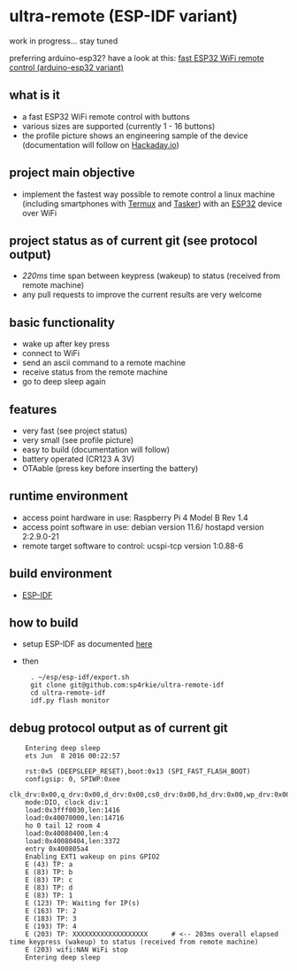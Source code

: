 ultra-remote (ESP-IDF variant)
==============================

work in progress... stay tuned

preferring arduino-esp32? have a look at this: [fast ESP32 WiFi remote control (arduino-esp32 variant)](https://github.com/sp4rkie/ultra-remote-ino)

what is it
----------

- a fast ESP32 WiFi remote control with buttons
- various sizes are supported (currently 1 - 16 buttons)
- the profile picture shows an engineering sample of the device (documentation will follow on [Hackaday.io](https://hackaday.io/))

project main objective
----------------------

- implement the fastest way possible to remote control a linux machine (including smartphones with [Termux](https://termux.dev/en/) and [Tasker](https://tasker.joaoapps.com/)) with an [ESP32](https://en.wikipedia.org/wiki/ESP32) device over WiFi 

project status as of current git (see protocol output)
------------------------------------------------------

- *220ms* time span between keypress (wakeup) to status (received from remote machine)
- any pull requests to improve the current results are very welcome

basic functionality
-------------------

- wake up after key press
- connect to WiFi
- send an ascii command to a remote machine
- receive status from the remote machine
- go to deep sleep again

features
--------

- very fast (see project status)
- very small (see profile picture)
- easy to build (documentation will follow)
- battery operated (CR123 A 3V)
- OTAable (press key before inserting the battery)

runtime environment
-------------------

- access point hardware in use: Raspberry Pi 4 Model B Rev 1.4
- access point software in use: debian version 11.6/ hostapd version 2:2.9.0-21
- remote target software to control: ucspi-tcp version 1:0.88-6

build environment
-----------------

- [ESP-IDF](https://docs.espressif.com/projects/esp-idf/en/latest/esp32/index.html#)

how to build
------------

- setup ESP-IDF as documented [here](https://docs.espressif.com/projects/esp-idf/en/latest/esp32/get-started/index.html#installation)
- then

        . ~/esp/esp-idf/export.sh
        git clone git@github.com:sp4rkie/ultra-remote-idf
        cd ultra-remote-idf
        idf.py flash monitor

debug protocol output as of current git
---------------------------------------

        Entering deep sleep
        ets Jun  8 2016 00:22:57

        rst:0x5 (DEEPSLEEP_RESET),boot:0x13 (SPI_FAST_FLASH_BOOT)
        configsip: 0, SPIWP:0xee
        clk_drv:0x00,q_drv:0x00,d_drv:0x00,cs0_drv:0x00,hd_drv:0x00,wp_drv:0x00
        mode:DIO, clock div:1
        load:0x3fff0030,len:1416
        load:0x40078000,len:14716
        ho 0 tail 12 room 4
        load:0x40080400,len:4
        load:0x40080404,len:3372
        entry 0x400805a4
        Enabling EXT1 wakeup on pins GPIO2
        E (43) TP: a
        E (83) TP: b
        E (83) TP: c
        E (83) TP: d
        E (83) TP: 1
        E (123) TP: Waiting for IP(s)
        E (163) TP: 2
        E (183) TP: 3
        E (193) TP: 4
        E (203) TP: XXXXXXXXXXXXXXXXXXX      # <-- 203ms overall elapsed time keypress (wakeup) to status (received from remote machine)
        E (203) wifi:NAN WiFi stop
        Entering deep sleep


